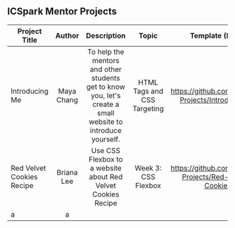 ## ICSpark Mentor Projects

<!--

**Here are some ideas to get you started:**

🙋‍♀️ A short introduction - what is your organization all about?
🌈 Contribution guidelines - how can the community get involved?
👩‍💻 Useful resources - where can the community find your docs? Is there anything else the community should know?
🍿 Fun facts - what does your team eat for breakfast?
🧙 Remember, you can do mighty things with the power of [Markdown](https://docs.github.com/github/writing-on-github/getting-started-with-writing-and-formatting-on-github/basic-writing-and-formatting-syntax)
-->
| Project Title      | Author           | Description  |  Topic          | Template (Easy) | Template (Hard) | Solution      |
| ------------------ |:----------------:|:------------:|:---------------:|:---------------:|:---------------:|--------------:|
| Introducing Me | Maya Chang | To help the mentors and other students get to know you, let's create a small website to introduce yourself. | HTML Tags and CSS Targeting | https://github.com/ICSpark-Projects/Introduce-Me | N/A | N/A
| Red Velvet Cookies Recipe | Briana Lee | Use CSS Flexbox to a website about Red Velvet Cookies Recipe | Week 3: CSS Flexbox | https://github.com/ICSpark-Projects/Red-Velvet-Cookies | N/A | https://github.com/ICSpark-Projects/Red-Velvet-Cookies-Solution
|a | a
